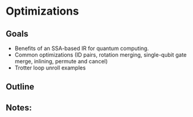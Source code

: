 # Optimizations

## Goals

- Benefits of an SSA-based IR for quantum computing.
- Common optimizations (ID pairs, rotation merging, single-qubit gate merge, inlining, permute and cancel)
- Trotter loop unroll examples

## Outline



## Notes:
